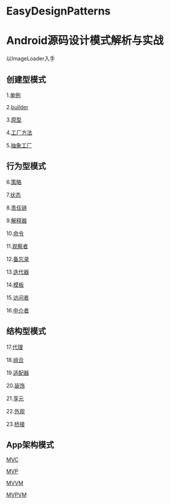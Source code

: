 # EasyDesignPatterns

# Android源码设计模式解析与实战
<Android Source Design Patterns Analysis and practice>

以ImageLoader入手

## 创建型模式
1.[单例](https://github.com/mazouri/EasyDesignPatterns/blob/master/Creational-patterns/%E5%8D%95%E4%BE%8B%E6%A8%A1%E5%BC%8F.md)

2.[builder](https://github.com/mazouri/EasyDesignPatterns/blob/master/Creational-patterns/builder%E6%A8%A1%E5%BC%8F.md)

3.[原型](https://github.com/mazouri/EasyDesignPatterns/blob/master/Creational-patterns/%E5%8E%9F%E5%9E%8B%E6%A8%A1%E5%BC%8F.md)

4.[工厂方法](https://github.com/mazouri/EasyDesignPatterns/blob/master/Creational-patterns/%E5%B7%A5%E5%8E%82%E6%96%B9%E6%B3%95%E6%A8%A1%E5%BC%8F.md)

5.[抽象工厂](https://github.com/mazouri/EasyDesignPatterns/blob/master/Creational-patterns/%E6%8A%BD%E8%B1%A1%E5%B7%A5%E5%8E%82%E6%A8%A1%E5%BC%8F.md)

## 行为型模式

6.[策略](https://github.com/mazouri/EasyDesignPatterns/blob/master/Behavioral-patterns/%E7%AD%96%E7%95%A5%E6%A8%A1%E5%BC%8F.md)

7.[状态](https://github.com/mazouri/EasyDesignPatterns/blob/master/Behavioral-patterns/%E7%8A%B6%E6%80%81%E6%A8%A1%E5%BC%8F.md)

8.[责任链](https://github.com/mazouri/EasyDesignPatterns/blob/master/Behavioral-patterns/%E8%B4%A3%E4%BB%BB%E9%93%BE%E6%A8%A1%E5%BC%8F.md)

9.[解释器](https://github.com/mazouri/EasyDesignPatterns/blob/master/Behavioral-patterns/%E8%A7%A3%E9%87%8A%E5%99%A8%E6%A8%A1%E5%BC%8F.md)

10.[命令](https://github.com/mazouri/EasyDesignPatterns/blob/master/Behavioral-patterns/%E5%91%BD%E4%BB%A4%E6%A8%A1%E5%BC%8F.md)

11.[观察者](https://github.com/mazouri/EasyDesignPatterns/blob/master/Behavioral-patterns/%E8%A7%82%E5%AF%9F%E8%80%85%E6%A8%A1%E5%BC%8F.md)

12.[备忘录](https://github.com/mazouri/EasyDesignPatterns/blob/master/Behavioral-patterns/%E5%A4%87%E5%BF%98%E5%BD%95%E6%A8%A1%E5%BC%8F.md)

13.[迭代器](https://github.com/mazouri/EasyDesignPatterns/blob/master/Behavioral-patterns/%E8%BF%AD%E4%BB%A3%E5%99%A8%E6%A8%A1%E5%BC%8F.md)

14.[模板](https://github.com/mazouri/EasyDesignPatterns/blob/master/Behavioral-patterns/%E6%A8%A1%E6%9D%BF%E6%96%B9%E6%B3%95%E6%A8%A1%E5%BC%8F.md)

15.[访问者](https://github.com/mazouri/EasyDesignPatterns/blob/master/Behavioral-patterns/%E8%AE%BF%E9%97%AE%E8%80%85%E6%A8%A1%E5%BC%8F.md)

16.[中介者](https://github.com/mazouri/EasyDesignPatterns/blob/master/Behavioral-patterns/%E4%B8%AD%E4%BB%8B%E8%80%85%E6%A8%A1%E5%BC%8F.md)

## 结构型模式

17.[代理](https://github.com/mazouri/EasyDesignPatterns/blob/master/Structural-patterns/%E4%BB%A3%E7%90%86%E6%A8%A1%E5%BC%8F.md)

18.[组合](https://github.com/mazouri/EasyDesignPatterns/blob/master/Structural-patterns/%E7%BB%84%E5%90%88%E6%A8%A1%E5%BC%8F.md)

19.[适配器](https://github.com/mazouri/EasyDesignPatterns/blob/master/Structural-patterns/%E9%80%82%E9%85%8D%E5%99%A8%E6%A8%A1%E5%BC%8F.md)

20.[装饰](https://github.com/mazouri/EasyDesignPatterns/blob/master/Structural-patterns/%E8%A3%85%E9%A5%B0%E6%A8%A1%E5%BC%8F.md)

21.[享元](https://github.com/mazouri/EasyDesignPatterns/blob/master/Structural-patterns/%E4%BA%AB%E5%85%83%E6%A8%A1%E5%BC%8F.md)

22.[外观](https://github.com/mazouri/EasyDesignPatterns/blob/master/Structural-patterns/%E5%A4%96%E8%A7%82%E6%A8%A1%E5%BC%8F.md)

23.[桥接](https://github.com/mazouri/EasyDesignPatterns/blob/master/Structural-patterns/%E6%A1%A5%E6%8E%A5%E6%A8%A1%E5%BC%8F.md)

## App架构模式

[MVC]()

[MVP]()

[MVVM]()

[MVPVM]()
